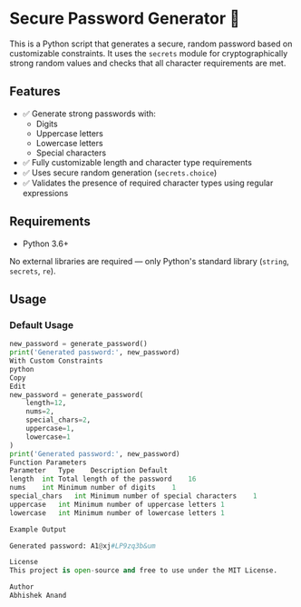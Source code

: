 # Secure Password Generator 🔐

This is a Python script that generates a secure, random password based on customizable constraints. It uses the `secrets` module for cryptographically strong random values and checks that all character requirements are met.

## Features

- ✅ Generate strong passwords with:
  - Digits
  - Uppercase letters
  - Lowercase letters
  - Special characters
- ✅ Fully customizable length and character type requirements
- ✅ Uses secure random generation (`secrets.choice`)
- ✅ Validates the presence of required character types using regular expressions

## Requirements

- Python 3.6+

No external libraries are required — only Python's standard library (`string`, `secrets`, `re`).

## Usage

### Default Usage

```python
new_password = generate_password()
print('Generated password:', new_password)
With Custom Constraints
python
Copy
Edit
new_password = generate_password(
    length=12,
    nums=2,
    special_chars=2,
    uppercase=1,
    lowercase=1
)
print('Generated password:', new_password)
Function Parameters
Parameter	Type	Description	Default
length	int	Total length of the password	16
nums	int	Minimum number of digits	1
special_chars	int	Minimum number of special characters	1
uppercase	int	Minimum number of uppercase letters	1
lowercase	int	Minimum number of lowercase letters	1

Example Output

Generated password: A1@xj#LP9zq3b&um

License
This project is open-source and free to use under the MIT License.

Author
Abhishek Anand